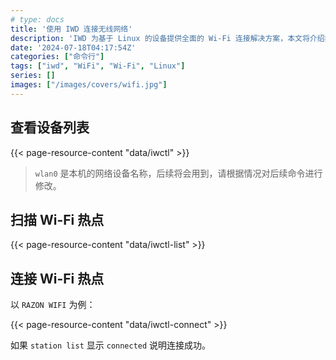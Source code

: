 ```yaml
---
# type: docs
title: '使用 IWD 连接无线网络'
description: 'IWD 为基于 Linux 的设备提供全面的 Wi-Fi 连接解决方案，本文将介绍如何通过 iwd 进行无线网络连接。'
date: '2024-07-18T04:17:54Z'
categories: ["命令行"]
tags: ["iwd", "WiFi", "Wi-Fi", "Linux"]
series: []
images: ["/images/covers/wifi.jpg"]
---
```


## 查看设备列表

{{< page-resource-content "data/iwctl" >}}

> `wlan0` 是本机的网络设备名称，后续将会用到，请根据情况对后续命令进行修改。

## 扫描 Wi-Fi 热点

{{< page-resource-content "data/iwctl-list" >}}

## 连接 Wi-Fi 热点

以 `RAZON WIFI` 为例：

{{< page-resource-content "data/iwctl-connect" >}}

如果 `station list` 显示 `connected` 说明连接成功。
